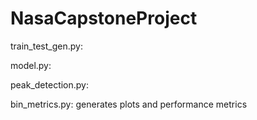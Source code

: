 # NasaCapstoneProject

train_test_gen.py:

model.py:

peak_detection.py:

bin_metrics.py: generates plots and performance metrics 

